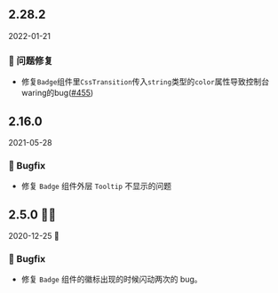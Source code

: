 ## 2.28.2

2022-01-21

### 🐛 问题修复

- 修复`Badge`组件里`CssTransition`传入`string`类型的`color`属性导致控制台waring的bug([#455](https://github.com/arco-design/arco-design/pull/455))

## 2.16.0

2021-05-28

### 🐛 Bugfix

- 修复 `Badge` 组件外层 `Tooltip` 不显示的问题



## 2.5.0 🎅🏽

2020-12-25 🎄

### 🐛 Bugfix

- 修复 `Badge` 组件的徽标出现的时候闪动两次的 bug。

